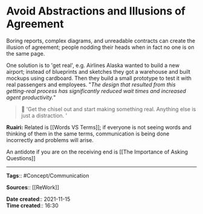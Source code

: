 # Avoid Abstractions and Illusions of Agreement
Boring reports, complex diagrams, and unreadable contracts can create the illusion of agreement; people nodding their heads when in fact no one is on the same page.

One solution is to 'get real', e.g. Airlines Alaska wanted to build a new airport; instead of blueprints and sketches they got a warehouse and built mockups using cardboard. Then they build a small prototype to test it with real passengers and employees.
"*The design that resulted from this getting-real process has significantly reduced wait times and increased agent productivity.*"

> 💬 'Get the chisel out and start making something real. Anything else is just a distraction. '

**Ruairi:**
Related is [[Words VS Terms]]; if everyone is not seeing words and thinking of them in the same terms, communication is being done incorrectly and problems will arise.

An antidote if you are on the receiving end is [[The Importance of Asking Questions]]


---
**Tags**:: #Concept/Communication 

**Sources**:: [[ReWork]]

**Date created**:: 2021-11-15  
**Time created**:: 16:30